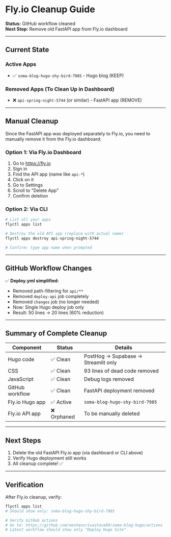 # Fly.io Cleanup Guide

**Status:** GitHub workflow cleaned  
**Next Step:** Remove old FastAPI app from Fly.io dashboard

---

## Current State

### Active Apps
- ✅ `soma-blog-hugo-shy-bird-7985` - Hugo blog (KEEP)

### Removed Apps (To Clean Up in Dashboard)
- ❌ `api-spring-night-5744` (or similar) - FastAPI app (REMOVE)

---

## Manual Cleanup

Since the FastAPI app was deployed separately to Fly.io, you need to manually remove it from the Fly.io dashboard:

### Option 1: Via Fly.io Dashboard
1. Go to https://fly.io
2. Sign in
3. Find the API app (name like `api-*`)
4. Click on it
5. Go to Settings
6. Scroll to "Delete App"
7. Confirm deletion

### Option 2: Via CLI
```bash
# List all your apps
flyctl apps list

# Destroy the old API app (replace with actual name)
flyctl apps destroy api-spring-night-5744

# Confirm: type app name when prompted
```

---

## GitHub Workflow Changes

✅ **Deploy.yml simplified:**
- Removed path-filtering for `api/**`
- Removed `deploy-api` job completely
- Removed `changes` job (no longer needed)
- Now: Single Hugo deploy job only
- Result: 50 lines → 20 lines (60% reduction)

---

## Summary of Complete Cleanup

| Component | Status | Details |
|-----------|--------|---------|
| Hugo code | ✅ Clean | PostHog → Supabase → Streamlit only |
| CSS | ✅ Clean | 93 lines of dead code removed |
| JavaScript | ✅ Clean | Debug logs removed |
| GitHub workflow | ✅ Clean | FastAPI deployment removed |
| Fly.io Hugo app | ✅ Active | `soma-blog-hugo-shy-bird-7985` |
| Fly.io API app | ❌ Orphaned | To be manually deleted |

---

## Next Steps

1. Delete the old FastAPI Fly.io app (via dashboard or CLI above)
2. Verify Hugo deployment still works
3. All cleanup complete! ✅

---

## Verification

After Fly.io cleanup, verify:
```bash
flyctl apps list
# Should show only: soma-blog-hugo-shy-bird-7985

# Verify GitHub actions
# Go to: https://github.com/eeshansrivastava89/soma-blog-hugo/actions
# Latest workflow should show only "Deploy Hugo Site"
```
